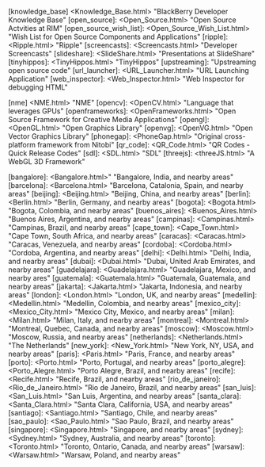 <!-- Repositories -->

[repo:air-samples]: <https://github.com/blackberry/Samples-for-AIR> "Repo: Adobe AIR Samples"
[repo:alut]: <https://github.com/blackberry/ALUT> "Repo: ALUT, OpenAL Utilities"
[repo:bb10-webworks-samples]: <http://github.com/blackberry/bb10-webworks-samples> "Repo: BB10-WebWorks-Samples"
[repo:bbuijs]: <http://github.com/blackberry/bbui.js> "Repo: bbUI.js Framework for WebWorks"
[repo:bws]: <http://github.com/bws-samples> "Repo: Code samples for BlackBerry Web Services for Enterprise Administration"
[repo:cascadescommunitysamples]: <http://github.com/blackberry/Cascades-Community-Samples> "Repo: Community - RIM and non-RIM - Samples using the Cascades framework"
[repo:cascades-samples]: <http://github.com/blackberry/Cascades-Samples> "repo: Official Cascades Samples"
[repo:community-apis-for-air]: <http://github.com/blackberry/Community-APIs-for-AIR> "repo: Community-APIs-for-AIR"
[repo:gameplay]: <http://github.com/blackberry/Gameplay> "Repo: Gameplay, a Portable, OpenSource Gaming Framework"
[repo:jde-samples]: <http://github.com/blackberry/JDE-Samples> "Repo: Java Samples that were used with the JDE"
[repo:jquery-mobile-samples]: <http://github.com/blackberry/jQuery-Mobile-Samples> "Repo: jQuery-Mobile-Samples Repository"
[repo:ndk-samples]: <http://github.com/blackberry/NDK-Samples> "Repo: Native Samples that can be used with the NDK"
[repo:openal]: <http://github.com/blackberry/OpenAL> "Repo: OpenAL"
[repo:openttd]: <http://github.com/blackberry/OpenTTD> "Repo: OpenTTD"
[repo:picturewall]: <http://github.com/blackberry/PictureWall> "Repo: HTML5 Application to display pictures on a wall of devices"
[repo:qrencode]: <http://github.com/blackberry/QREncode> "QREncode Repository"
[repo:qt]: <http://qt.gitorious.org/qt> "Repo: Qt"
[repo:ripple-ui]: <http://github.com/blackberry/Ripple-UI> "Repo: Ripple UI Emulator"
[repo:ripple-framework]: <http://github.com/blackberry/Ripple-Framework> "Repo: Ripple Framework"
[repo:ripple-services]: <http://github.com/blackberry/Ripple-Services> "Repo: Ripple Services"
[repo:samples-for-java]: <http://github.com/blackberry/Samples-for-Java> "Repo: Samples-for-Java"
[repo:sdl]: <http://github.com/blackberry/SDL> "Repo:SDL"
[repo:scoreloop-samples]: <http://github.com/blackberry/Scoreloop-Samples> "Scoreloop-Samples Repository"
[repo:touchcontroloverlay]: <http://github.com/blackberry/TouchControlOverlay> "TouchControlOverlay"
[repo:webgl-samples]: <http://github.com/blackberry/webgl-samples> "Repository for Community - RIM and non-RIM - Samples using WebGL"
[repo:webworks-samples]: <http://github.com/blackberry/webworks-samples> "Repository for Community - RIM and non-RIM - Samples using the BlackBerry Webworks framework"
[repo:webworks-community-apis]: <http://github.com/blackberry/webworks-community-apis> "Repository for Extensions to WebWorks"
[repo:zxing]: <http://github.com/blackberry/ZXing> "ZXing Repository"

<!-- Absolute Paths -->

<!-- Absolute Paths: Licenses -->

[asl2]: <http://www.apache.org/licenses/LICENSE-2.0.html> "Apache License, Version 2.0"
[asl11]: <http://www.apache.org/licenses/LICENSE-1.1.html> "Apache License, Version 1.1"
[asl1]: <http://www.apache.org/licenses/LICENSE-1.0.html> "Apache License, Version 1.0"
[gpl]: <http://www.gnu.org/licenses/gpl.html> "GNU GENERAL PUBLIC LICENSE"
[gpl3]: <http://www.gnu.org/licenses/gpl-3.0.html> "GNU GENERAL PUBLIC LICENSE v3.0"
[gpl2]: <http://www.gnu.org/licenses/gpl-2.0.html> "GNU GENERAL PUBLIC LICENSE v2.0"
[gpl1]: <http://www.gnu.org/licenses/gpl-1.0.html> "GNU GENERAL PUBLIC LICENSE v1.0"
[lgpl]: <http://www.gnu.org/licenses/lgpl.html> "GNU LESSER GENERAL PUBLIC LICENSE v3.0"
[lgpl3]: <http://www.gnu.org/licenses/lgpl-3.0.html> "GNU LESSER GENERAL PUBLIC LICENSE v3.0"
[lgpl2]: <http://www.gnu.org/licenses/lgpl-2.1.html> "GNU LESSER GENERAL PUBLIC LICENSE v2.1"
[bsd]: <http://en.wikipedia.org/wiki/BSD_licenses> "BSD Licenses, at Wikipedia"
[mit]: <http://opensource.org/licenses/MIT> "The MIT License (MIT)"
[mspl]: <http://www.microsoft.com/en-us/openness/licenses.aspx#MPL> "Microsoft Public License (Ms-Pl)"

<!-- Relative Paths -->

<!-- Relative Paths: Wiki -->

[all_pages]: <All_Pages.html> "All Pages in this Wiki"
[all_articles]: <articles/All_Articles.html> "All Articles in this Wiki"
[all_slides]: <slides/All_Slides.html> "All Presentations in this Wiki"
[all_news]: <news/index.html> "All News in this Wiki"
[recent_changes]: <Recent_Changes.html> "Recent changes in this Wiki"
[contributor_agreement]: <Contributor_Agreement.html> "Contributor Agreement"
[faq]: <FAQ.html> "FAQ"
[wanted_pages]: <Wanted_Pages.html> "Pages wanted for Community"

<!-- Relative Paths: BlackBerry services -->

[bb_advertising]: <BlackBerry_Advertising_Service.html> "BlackBerry Advertising Service"
[bb_analytics]: <BlackBerry_Analytics_Service.html> "BlackBerry Analytics Service"
[bb_web_services]: <BlackBerry_Web_Services.html> "BlackBerry Web Services for Enterprise Administration"
[bws]: <BlackBerry_Web_Services.html> "BlackBerry Web Services for Enterprise Administration"
[bb_payment]: <BlackBerry_Payment_Service.html> "BlackBerry Payment Service"
[bb_push]: <BlackBerry_Push_Service.html> "BlackBerry Push Service"
[bes]: <BlackBerry_Enterprise_Server.html> "BES"
[blackberry_services]: <BlackBerry_Services.html> "Client and Server Side BlackBerry Services"
[blackberry_enterprise_server]: <BlackBerry_Enterprise_Server.html> "BlackBerry Enterprise Server"

<!-- Relative Paths: BlackBerry apps -->

[appworld]: <AppWorld.html> "BlackBerry App World"
[bb_app_world]: <BlackBerry_App_World.html> "BlackBerry App World"
[bb_bridge]: <BlackBerry_Bridge.html> "BlackBerry Bridge"
[bbm]: <BlackBerry_Messenger.html> "BlackBerry_Messenger"
[blackberry_app_world]: <BlackBerry_App_World.html> "BlackBerry App World"
[blackberry_bridge]: <BlackBerry_Bridge.html> "BlackBerry Bridge"
[bridge]: <BlackBerry_Bridge.html> "BlackBerry Bridge"

<!-- Relative Paths: BlackBerry OSes/Devices -->

[bb4]: <BlackBerry_OS4.html> "BlackBerry OS 4.x"
[bb5]: <BlackBerry_OS5.html> "BlackBerry OS 5.x"
[bb6]: <BlackBerry_OS6.html> "BlackBerry OS 6.x"
[bb7]: <BlackBerry_OS7.html> "BlackBerry OS 7.x"
[bb10_r6]: <BB10_R6.html> "A common name for BlackBerry 10.0.06"
[blackberry_10]: <BlackBerry_10.html> "The next generation BlackBerry Platform"
[blackberry_10_releases]: <BlackBerry_10_Releases.html> "The releases for BlackBerry 10"
[blackberry_10_0_06]: <BlackBerry_10_0_06.html> "The BlackBerry 10.0.06 Release, aka Beta 2, aka R6"
[blackberry_playbook]: <BlackBerry_PlayBook.html> "BlackBerry PlayBook"
[blackberry_releases]: <BlackBerry_Releases.html> "BlackBerry OS Releases"
[blackberry_smartphones]: <BlackBerry_Smartphones.html> "BlackBerry Smartphones"
[playbook]: <BlackBerry_PlayBook.html> "BlackBerry PlayBook"

<!-- Relative Paths: BlackBerry (offically) Supported Languages/Frameworks/APIs -->

[adobe_air]: <Adobe_AIR.html> "Adobe Integrated Runtime (AIR)"
[air]: <AIR.html> "Adobe Integrated Runtime (AIR)"
[android]: <Android.html> "Android"
[bb_java]: <BlackBerry_Java.html> "BlackBerry Java for BlackBerry OS"
[blackberry_java]: <BlackBerry_Java.html> "BlackBerry Java for BlackBerry OS"
[blackberry_themes]: <BlackBerry_Themes.html> "BlackBerry Themes"
[bps]: <BlackBerry_Platform_Services.html> "BlackBerry Platform Services"
[camera]: <Camera.html> "Camera APIs"
[cascades]: <Cascades.html> "Cascades"
[html5]: <HTML5.html> "The BlackBerry HTML5 Software Platform"
[libscreen]: <libscreen.html> "Screen and Windowing API"
[native]: <Native.html> "Native"
[native_sdk]: <Native_SDK.html> "Native SDK"
[nfc]: <NFC.html> "NFC - Near Field Communication"
[python]: <Python.html> "Python"
[qml]: <QML.html> "Qt Meta Language"
[qnx]: <QNX.html> "QNX"
[qsa]: <QNX_Sound_Architecture.html> "QNX Sound Architecture"
[qt]: <Qt.html> "Qt"
[webgl]: <WebGL.html> "OpenGL ES 2.0 for the Web"
[webkit]: <Webkit.html> "An Open Source Browser Layout Engine"
[webworks]: <WebWorks.html> "A framework to write HTML5 Applications for the BlackBerry Platform"

<!-- Relative Paths: BlackBerry Other -->

[bb10_stories]: <BlackBerry_10_Stories.html> "BlackBerry 10 Stories"
[blackberry_10_stories]: <BlackBerry_10_Stories.html> "BlackBerry 10 Stories"
[code_signing]: <Code_Signing.html> "Code signing"
[debugtoken]: <DebugToken.html> "DebugToken"
[html5_tools]: <HTML5_Tools.html> "Tools useful for HTML5 Development"
[inside_blackberry]: <Inside_BlackBerry.html> "Inside BlackBerry Blog"
[knowledge_base] <Knowledge_Base.html> "BlackBerry Developer Knowledge Base"
[open_source]: <Open_Source.html> "Open Source Actvities at RIM"
[open_source_wish_list]: <Open_Source_Wish_List.html> "Wish List for Open Source Components and Applications"
[ripple]: <Ripple.html> "Ripple"
[screencasts]: <Screencasts.html> "Developer Screencasts"
[slideshare]: <SlideShare.html> "Presentations at SlideShare"
[tinyhippos]: <TinyHippos.html> "TinyHippos"
[upstreaming]: <Upstreaming> "Upstreaming open source code"
[url_launcher]: <URL_Launcher.html> "URL Launching Application"
[web_inspector]: <Web_Inspector.html> "Web Inspector for debugging HTML"

<!-- Relative Paths: Samples -->

[air_samples]: <AIR_Samples.html> "Adobe AIR Samples"
[all_repos]: <All_Repos.html> "All Repos in GitHub.com/Blackberry, in multiple tables"
[all_repos_as_one_table]: <All_Repos_as_One_Table.html> "All Repos in GitHub.com/Blackberry as a single table"
[all_samples]: <All_Samples.html> "All Samples in GitHub.com/Blackberry"
[blackberry_10_0_06_samples]: <BlackBerry_10_0_06_Samples.html> "Samples in the BlackBerry 10.0.06 Release, aka Beta 2, aka R6"
[bws_samples]: <BWS_Samples.html> "BlackBerry Web Services Samples"
[cascades_samples]: <Cascades_Samples.html> "Cascades Samples"
[cascades_samples_and_tips]: <Cascades_Samples_and_Tips.html> "Cascades Samples and Tips"
[code_samples]: <Code_Samples.html> "Code Samples"
[gaming_samples]: <Gaming_Samples.html> "Gaming Samples"
[html5_samples]: <HTML5_Samples.html> "Open Source Samples showcasing the HTML5 technology on BlackBerry"
[jquery_mobile]: <jQuery-Mobile-Samples.html> "jQuery-Mobile-Samples Repository"
[ndk_samples]: <NDK-Samples.html> "NDK-Samples"
[peaksandvalleys]: <PeaksAndValleys.html> "PeaksAndValleys - A WebGL Demo"
[picturewall]: <PictureWall.html> "PictureWall Sample Application"
[samples]: <Code_Samples.html> "Code Samples"
[touchcontroloverlay]: <TouchControlOverlay.html> "TouchControlOverlay"
[tunneltilt]: <TunnelTilt.html> "TunnelTilt - A WebGL Demo and Game"
[webgl_samples]: <WebGL_Samples.html> "Samples showing how to use WebGL on the BlackBerry Platform"

<!-- Relative Paths: 3rd party Languages/Frameworks/APIs -->

[alicejs]: <AliceJS.html> "Alice - A Lightweight Independent CSS Engine"
[apache_cordova]: <Apache_Cordova.html> "The Open Source HTML5 Cross-Platform Framework"
[bbuijs]: <bbUIjs.html> "A WebWorks-based Framework to write HTML5 applications using BBOS and BB10 Conventions"
[cocos2d_x]: <Cocos2d-x.html> "Cocos2d-X"
[freeimage]: <FreeImage.html> "FreeImage image library"
[gameplay]: <Gameplay.html> "Portable, OpenSource Gaming Framework"
[google_apis]: <Google_APIs.html> "Google APIs"
[jquery]: <jQuery.html> "jQuery"
[libraries]: <Libraries.html> "Application Libraries"
[lzma]: <LZMA.html> "LZMA implementation"
[nme] <NME.html> "NME"
[opencv]: <OpenCV.html> "Language that leverages GPUs"
[openframeworks]: <OpenFrameworks.html> "Open Source Framework for Creative Media Applications"
[opengl]: <OpenGL.html> "Open Graphics Library"
[openvg]: <OpenVG.html> "Open Vector Graphics Library"
[phonegap]: <PhoneGap.html> "Original cross-platform framework from Nitobi"
[qr_code]: <QR_Code.html> "QR Codes - Quick Release Codes"
[sdl]: <SDL.html> "SDL"
[threejs]: <threeJS.html> "A WebGL 3D Framework"

<!-- Relative Paths: 3rd party Apps -->

[frogatto]: <Frogatto.html> "A 2D Platformer Game"
[nodebeat]: <NodeBeat.html> "Visual Music App"
[openttd]: <OpenTTD.html> "OpenTTD"
[timidity]: <TiMidity.html> "TiMidity"
[wikitude]: <Wikitude.html> "Wikitude Augmented Reality"

<!-- Relative Paths: Other -->

[blogs]: <Blogs.html> "Blogs about BlackBerry"
[bugs]: <Bugs.html> "Filing and Searching for Bugs"
[emulators]: <Emulators.html> "System Emulators"
[forums]: <Forums.html> "Forums"
[gaming]: <Gaming.html> "Gameing on BlackBerry"
[immigration_projects]: <Immigration_Projects.html> "Jump start projects to get up and running quickly"
[youtube]: <YouTube.html> "Videos at YouTube"

<!-- Relative Paths: Events -->

[bbw]: <BlackBerry_World.html> "BlackBerry World"
[bb10jam]: <BlackBerry_Jam.html> "BlackBerry 10 Jam"
[devcon]: <Developer_Conferences.html> "Developer Conferences"
[devcon2011_america]: <Developer_Conferences.html> "Developer Conferences"
[devcon2011_asia]: <Developer_Conferences.html> "Developer Conferences"
[devcon2012_europe]: <Developer_Conferences.html> "Developer Conferences"
[events]: <Events.html> "Events"

<!-- Relative Paths: People -->

[andy_abgottspon]: <Andy_Abgottspon.html> "Andy Abgottspon"
[artem_simonov]: <Artem_Simonov.html> "Artem Simonov"
[clifford_hung]: <Clifford_Hung.html> "Clifford Hung"
[eduardo_pelegrillopart]: <Eduardo_Pelegri_Llopart.html> "Eduardo Pelegri-Llopart"
[george_staikos]: <George_Staikos.html> "George Staikos"
[gord_tanner]: <Gord_Tanner.html> "Gord Tanner"
[jeremy_nicholls]: <Jeremy_Nicholls.html> "Jeremy Nicholls"
[jim_ing]: <Jim_Ing.html> "Jim Ing"
[jonathan_feldstein]: <Jonathan_Feldstein.html> "Jonathan Feldstein"
[ken_wallis]: <Ken_Wallis.html> "Ken Wallis"
[laurence_muller]: <Laurence_Muller.html> "Laurence Muller"
[laurent_hasson]: <Laurent_Hasson.html> "Laurent Hasson"
[sean_taylor]: <Sean_Taylor.html> "Sean Taylor"
[seth_sandler]: <Seth_Sandler.html> "Seth Sandler"
[tim_neil]: <Tim_Neil.html> "Tim Neil"

<!-- Relative Paths: Presentations -->

[dc12e_dev339]: <slides/devcon2012-europe/Which_Programming_Environment_for_You.html> "Which Programming Environment is Right for You?"
[dc12e_dev311]: <slides/devcon2012-europe/Build_NFC_App.html> "How to Build an NFC-Enabled App"
[dc12e_dev319]: <slides/devcon2012-europe/Introduction_to_PlayBook_NDK.html> "Introduction to the BlackBerry PlayBook Native SDK: Building a Sample Application"
[dc12e_dev301]: <slides/devcon2012-europe/Introduction_to_WebWorks.html> "Introduction to BlackBerry WebWorks"
[dc12e_dev345]: <slides/devcon2012-europe/Mastering_Java_Layouts.html> "Mastering Java Layouts: Fields, Managers, and Screens"

[mwc2012_asaunders]: <slides/mwc2012/BlackBerry_Dev_Community.html> "The BlackBerry Developer Community"

<!-- Relative Paths: Locations -->

[amsterdam]: <Amsterdam.html> "Amsterdam, Netherlands, and nearby areas"
[austin]: <Austin.html> "Austin, Texas, USA, and nearby areas"
[bangalore]: <Bangalore.html>" "Bangalore, India, and nearby areas"
[barcelona]: <Barcelona.html> "Barcelona, Catalonia, Spain, and nearby areas"
[beijing]: <Beijing.html> "Beijing, China, and nearby areas"
[berlin]: <Berlin.html> "Berlin, Germany, and nearby areas"
[bogota]: <Bogota.html> "Bogota, Colombia, and nearby areas"
[buenos_aires]: <Buenos_Aires.html> "Buenos Aires, Argentina, and nearby areas"
[campinas]: <Campinas.html> "Campinas, Brazil, and nearby areas"
[cape_town]: <Cape_Town.html> "Cape Town, South Africa, and nearby areas"
[caracas]: <Caracas.html> "Caracas, Venezuela, and nearby areas"
[cordoba]: <Cordoba.html> "Cordoba, Argentina, and nearby areas"
[delhi]: <Delhi.html> "Delhi, India, and nearby areas"
[dubai]: <Dubai.html> "Dubai, United Arab Emirates, and nearby areas"
[guadelajara]: <Guadelajara.html> "Guadelajara, Mexico, and nearby ares"
[guatemala]: <Guatemala.html> "Guatemala, Guatemala, and nearby areas"
[jakarta]: <Jakarta.html> "Jakarta, Indonesia, and nearby areas"
[london]: <London.html> "London, UK, and nearby areas"
[medellin]: <Medellin.html> "Medellin, Colombia, and nearby areas"
[mexico_city]: <Mexico_City.html> "Mexico City, Mexico, and nearby areas"
[milan]: <Milan.html> "Milan, Italy, and nearby areas"
[montreal]: <Montreal.html> "Montreal, Quebec, Canada, and nearby areas"
[moscow]: <Moscow.html> "Moscow, Russia, and nearby areas"
[netherlands]: <Netherlands.html> "The Netherlands"
[new_york]: <New_York.html> "New York, NY, USA, and nearby areas"
[paris]: <Paris.html> "Paris, France, and nearby areas"
[porto]: <Porto.html> "Porto, Portugal, and nearby areas"
[porto_alegre]: <Porto_Alegre.html> "Porto Alegre, Brazil, and nearby areas"
[recife]: <Recife.html> "Recife, Brazil, and nearby areas"
[rio_de_janeiro]: <Rio_de_Janeiro.html> "Rio de Janeiro, Brazil, and nearby areas"
[san_luis]: <San_Luis.html> "San Luis, Argentina, and nearby areas"
[santa_clara]: <Santa_Clara.html> "Santa Clara, California, USA, and nearby areas"
[santiago]: <Santiago.html> "Santiago, Chile, and nearby areas"
[sao_paulo]: <Sao_Paulo.html> "Sao Paulo, Brazil, and nearby areas"
[singapore]: <Singapore.html> "Singapore, and nearby areas"
[sydney]: <Sydney.html> "Sydney, Australia, and nearby areas"
[toronto]: <Toronto.html> "Toronto, Ontario, Canada, and nearby areas"
[warsaw]: <Warsaw.html> "Warsaw, Poland, and nearby areas"

